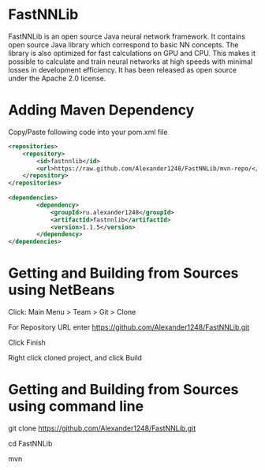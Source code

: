 FastNNLib
======
FastNNLib is an open source Java neural network framework.
It contains open source Java library which correspond to basic NN concepts. The library is also optimized for fast calculations on GPU and CPU. This makes it possible to calculate and train neural networks at high speeds with minimal losses in development efficiency.
It has been released as open source under the Apache 2.0 license.

Adding Maven Dependency
======

Copy/Paste following code into your pom.xml file

```xml
<repositories>
    <repository>
        <id>fastnnlib</id>
        <url>https://raw.github.com/Alexander1248/FastNNLib/mvn-repo/</url>
    </repository>
</repositories>
    
<dependencies>
        <dependency>
            <groupId>ru.alexander1248</groupId>
            <artifactId>fastnnlib</artifactId>
            <version>1.1.5</version>
        </dependency>
</dependencies>
```

Getting and Building from Sources using NetBeans
======

Click: Main Menu > Team > Git > Clone

For Repository URL enter https://github.com/Alexander1248/FastNNLib.git

Click Finish

Right click cloned project, and click Build

Getting and Building from Sources using command line
======

git clone https://github.com/Alexander1248/FastNNLib.git

cd FastNNLib

mvn
